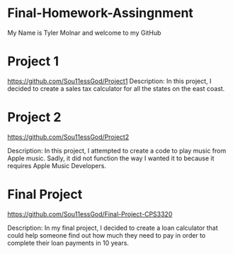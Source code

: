 # Final-Homework-Assingnment
My Name is Tyler Molnar and welcome to my GitHub

# Project 1
https://github.com/Sou11essGod/Project1
Description: In this project, I decided to create a sales tax calculator for all the states on the east coast.

# Project 2
https://github.com/Sou11essGod/Project2

Description: In this project, I attempted to create a code to play music from Apple music.
Sadly, it did not function the way I wanted it to because it requires Apple Music Developers.

# Final Project
https://github.com/Sou11essGod/Final-Project-CPS3320

Description: In my final project, I decided to create a loan calculator that could help someone find out how much they need to pay in 
order to complete their loan payments in 10 years.
